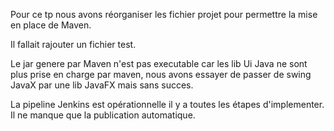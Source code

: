 Pour ce tp nous avons réorganiser les fichier projet pour permettre la mise en place de Maven.

Il fallait rajouter un fichier test.

Le jar genere par Maven n'est pas executable car les lib Ui Java ne sont plus prise en charge par maven, nous avons essayer de passer de swing JavaX par une lib JavaFX mais sans succes.

La pipeline Jenkins est opérationnelle il y a toutes les étapes d'implementer. Il ne manque que la publication automatique.
